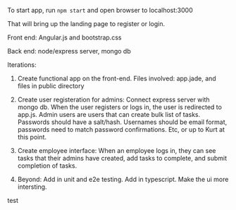 To start app, run `npm start` and open browser to localhost:3000

That will bring up the landing page to register or login.

Front end: Angular.js and bootstrap.css

Back end: node/express server, mongo db

Iterations:
1. Create functional app on the front-end.  Files involved: app.jade, and files in public directory

2. Create user registeration for admins: Connect express server with mongo db.  When the user registers or logs in, the user is redirected to app.js. 
Admin users are users that can create bulk list of tasks.  Passwords should have a salt/hash. Usernames should be email format, passwords need to match password confirmations.  Etc, or up to Kurt at this point.

3. Create employee interface: When an employee logs in, they can see tasks that their admins have created, add tasks to complete, and submit completion of tasks.

4. Beyond: Add in unit and e2e testing.  Add in typescript.  Make the ui more intersting.

test